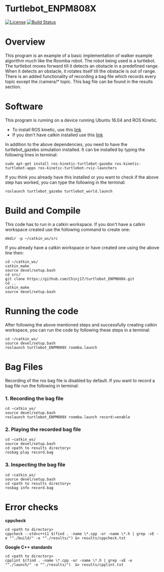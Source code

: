 # Turtlebot_ENPM808X
[![License](https://img.shields.io/badge/License-BSD%203--Clause-blue.svg)](https://opensource.org/licenses/BSD-3-Clause)
[![Build Status](https://travis-ci.org/Chinj17/turtlebot_ENPM808X.svg?branch=Week12_HW)](https://travis-ci.org/Chinj17/turtlebot_ENPM808X)

# Overview
This program is an example of a basic implementation of walker example algorithm much like the Roomba robot. The robot being used is a turtlebot. The turtlebot moves forward till it detects an obstacle in a predefined range. When it detects an obstacle, it rotates itself till the obstacle is out of range. There is an added functionality of recording a bag file which records every topic except the /camera/* topic. This bag file can be found in the results section.

# Software
This program is running on a device running Ubuntu 16.04 and ROS Kinetic.
* To install ROS kinetic, use this [link](http://wiki.ros.org/kinetic/Installation/Ubuntu)
* If you don't have catkin installed use this [link](http://wiki.ros.org/catkin)

In addition to the above dependencies, you need to have the turtlebot_gazebo simulation installed. It can be installed by typing the following lines in terminal:
```
sudo apt-get install ros-kinetic-turtlebot-gazebo ros-kinetic-turtlebot-apps ros-kinetic-turtlebot-rviz-launchers
```

If you think you already have this installed or you want to check if the above step has worked, you can type the following in the terminal:
```
roslaunch turtlebot_gazebo turtlebot_world.launch
```

# Build and Compile
This code has to run in a catkin workspace. If you don't have a catkin workspace created use the following command to create one:
```
mkdir -p ~/catkin_ws/src
```
If you already have a catkin workspace or have created one using the above line then:
```
cd ~/catkin_ws/
catkin_make
source devel/setup.bash
cd src/
git clone https://github.com/Chinj17/turtlebot_ENPM808X.git
cd ..
catkin_make
source devel/setup.bash
```

# Running the code
After following the above mentioned steps and successfully creating catkin workspace, you can run the code by following these steps in a terminal:
```
cd ~/catkin_ws/
source devel/setup.bash
roslaunch turtlebot_ENPM808X roomba.launch
```

# Bag Files
Recording of the ros bag file is disabled by default. If you want to record a bag file run the following in terminal:

### 1. Recording the bag file
```
cd ~catkin_ws/
source devel/setup.bash
roslaunch turtlebot_ENPM808X roomba.launch record:=enable
```

### 2. Playing the recorded bag file
```
cd ~catkin_ws/
source devel/setup.bash
cd <path to results directory>
rosbag play record.bag
```

### 3. Inspecting the bag file
```
cd ~catkin_ws/
source devel/setup.bash
cd <path to results directory>
rosbag info record.bag
```

# Error checks

**cppcheck**
```
cd <path to directory>
cppcheck --std=c++11 $(find . -name \*.cpp -or -name \*.h | grep -vE -e "^./build/" -e "^./results/") &> results/cppcheck.txt
```
**Google C++ standards**
```
cd <path to directory>
cpplint $(find . -name \*.cpp -or -name \*.h | grep -vE -e "^./launch/" -e "^./results/")  &> results/cpplint.txt
```
